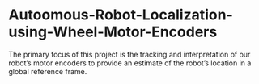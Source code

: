 # Autoomous-Robot-Localization-using-Wheel-Motor-Encoders
The primary focus of this project is the tracking and interpretation of our robot’s motor encoders to provide an estimate of the robot’s location in a global reference frame.
